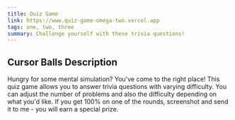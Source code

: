 ```yaml
---
title: Quiz Game
link: https://www.quiz-game-omega-two.vercel.app
tags: one, two, three
summary: Challenge yourself with these trivia questions!
---
```


## Cursor Balls Description
Hungry for some mental simulation? You've come to the right place! This quiz game allows you to answer trivia questions with varying difficulty. You can adjust the number of problems and also the difficulty depending on what you'd like. If you get 100% on one of the rounds, screenshot and send it to me - you will earn a special prize. 
